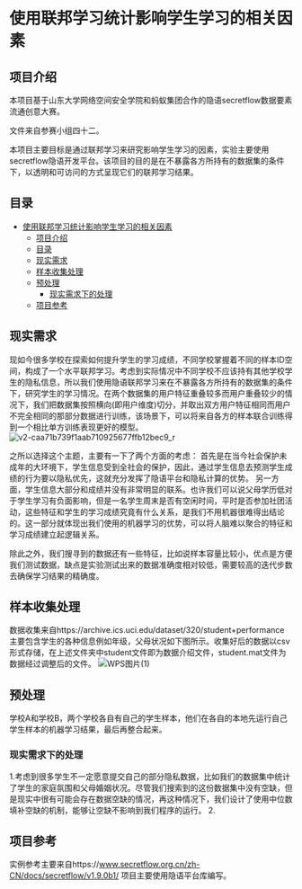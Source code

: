 # 使用联邦学习统计影响学生学习的相关因素
## 项目介绍
本项目基于山东大学网络空间安全学院和蚂蚁集团合作的隐语secretflow数据要素流通创意大赛。

文件来自参赛小组四十二。

本项目主要目标是通过联邦学习来研究影响学生学习的因素，实验主要使用secretflow隐语开发平台。该项目的目的是在不暴露各方所持有的数据集的条件下，以透明和可访问的方式呈现它们的联邦学习结果。
## 目录
* [使用联邦学习统计影响学生学习的相关因素](#使用联邦学习统计影响学生学习的相关因素)
    * [项目介绍](#项目介绍)
    * [目录](#目录)
    * [现实需求](#现实需求)
    * [样本收集处理](#样本收集处理)
    * [预处理](#预处理)
       * [现实需求下的处理](#现实需求下的处理)
    * [项目参考](#项目参考)

## 现实需求
现如今很多学校在探索如何提升学生的学习成绩，不同学校掌握着不同的样本ID空间，构成了一个水平联邦学习。考虑到实际情况中不同学校不应该持有其他学校学生的隐私信息，所以我们使用隐语联邦学习来在不暴露各方所持有的数据集的条件下，研究学生的学习情况。在两个数据集的用户特征重叠较多而用户重叠较少的情况下，我们把数据集按照横向(即用户维度)切分，并取出双方用户特征相同而用户不完全相同的那部分数据进行训练，该场景下，可以将来自各方的样本联合训练得到一个相比单方训练表现更好的模型。
![v2-caa71b739f1aab710925677ffb12bec9_r](https://github.com/user-attachments/assets/fb5fb53c-0525-4239-8719-65133e5c73dd)

之所以选择这个主题，主要有一下了两个方面的考虑：
首先是在当今社会保护未成年的大环境下，学生信息受到全社会的保护，因此，通过学生信息去预测学生成绩的行为要以隐私优先，这就充分发挥了隐语平台和隐私计算的优势。
另一方面，学生信息大部分和成绩并没有非常明显的联系。也许我们可以说父母学历低对于学生学习有负面影响，但是一名学生周末是否有空闲时间，平时是否参加社团活动，这些特征和学生的学习成绩究竟有什么关系，是我们不用机器很难得出结论的。这一部分就体现出我们使用的机器学习的优势，可以将人脑难以聚合的特征和学习成绩建立起逻辑关系。

除此之外，我们搜寻到的数据还有一些特征，比如说样本容量比较小，优点是方便我们测试数据，缺点是实验测试出来的数据准确度相对较低，需要较高的迭代步数去确保学习结果的精确度。

## 样本收集处理
数据收集来自https://archive.ics.uci.edu/dataset/320/student+performance 主要包含学生的各种信息例如年级，父母状况如下图所示。收集好后的数据以csv形式存储，在上述文件夹中student文件即为数据介绍文件，student.mat文件为数据经过调整后的文件。
![WPS图片(1)](https://github.com/user-attachments/assets/c3c4715e-f49b-4cbe-b711-0afd9f4a851a)

## 预处理
学校A和学校B，两个学校各自有自己的学生样本，他们在各自的本地先运行自己学生样本的机器学习结果，最后再整合起来。
### 现实需求下的处理
1.考虑到很多学生不一定愿意提交自己的部分隐私数据，比如我们的数据集中统计了学生的家庭氛围和父母婚姻状况。尽管我们搜索到的这份数据集中没有空缺，但是现实中很有可能会存在数据空缺的情况，再这种情况下，我们设计了使用中位数填补空缺的机制，能够让空缺不影响到我们程序的运行。
2.
## 项目参考
实例参考主要来自https://www.secretflow.org.cn/zh-CN/docs/secretflow/v1.9.0b1/
项目主要使用隐语平台库编写。
